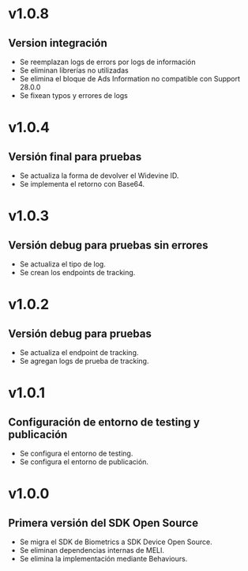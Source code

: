 # v1.0.8
## Version integración
- Se reemplazan logs de errors por logs de información
- Se eliminan librerías no utilizadas
- Se elimina el bloque de Ads Information no compatible con Support 28.0.0
- Se fixean typos y errores de logs

# v1.0.4
## Versión final para pruebas
- Se actualiza la forma de devolver el Widevine ID.
- Se implementa el retorno con Base64.

# v1.0.3
## Versión debug para pruebas sin errores
- Se actualiza el tipo de log.
- Se crean los endpoints de tracking.

# v1.0.2
## Versión debug para pruebas
- Se actualiza el endpoint de tracking.
- Se agregan logs de prueba de tracking.

# v1.0.1
## Configuración de entorno de testing y publicación
- Se configura el entorno de testing.
- Se configura el entorno de publicación.

# v1.0.0
## Primera versión del SDK Open Source
- Se migra el SDK de Biometrics a SDK Device Open Source.
- Se eliminan dependencias internas de MELI.
- Se elimina la implementación mediante Behaviours.
